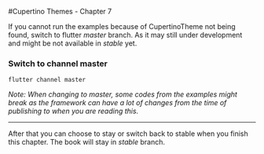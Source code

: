 #Cupertino  Themes - Chapter 7

If you cannot run the examples because of CupertinoTheme not being found, switch to flutter *master*
branch. As it may still under development and might be not available in *stable* yet.

### Switch to channel master
```
flutter channel master
```

*Note: When changing to master, some codes from the examples might break as the framework can have a lot of changes from the time of publishing to when you are reading this.*

___

After that you can choose to stay or switch back to stable when you finish this chapter.
The book will stay in *stable* branch.


